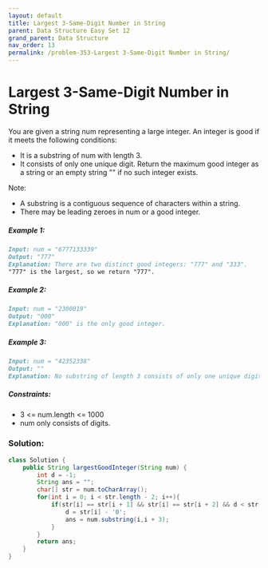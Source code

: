 ```yaml
---
layout: default
title: Largest 3-Same-Digit Number in String
parent: Data Structure Easy Set 12
grand_parent: Data Structure
nav_order: 13
permalink: /problem-353-Largest 3-Same-Digit Number in String/
---
```

# Largest 3-Same-Digit Number in String
You are given a string num representing a large integer. An integer is good if it meets the following conditions:

* It is a substring of num with length 3.
* It consists of only one unique digit.
Return the maximum good integer as a string or an empty string "" if no such integer exists.

Note:

* A substring is a contiguous sequence of characters within a string.
* There may be leading zeroes in num or a good integer.

##### Example 1:
```markdown
Input: num = "6777133339"
Output: "777"
Explanation: There are two distinct good integers: "777" and "333".
"777" is the largest, so we return "777".
```
##### Example 2:
```markdown
Input: num = "2300019"
Output: "000"
Explanation: "000" is the only good integer.
```
##### Example 3:
```markdown
Input: num = "42352338"
Output: ""
Explanation: No substring of length 3 consists of only one unique digit. Therefore, there are no good integers.
```
##### Constraints:
* 3 <= num.length <= 1000
* num only consists of digits.

### Solution:
```java
class Solution {
    public String largestGoodInteger(String num) {
        int d = -1;
        String ans = "";
        char[] str = num.toCharArray();
        for(int i = 0; i < str.length - 2; i++){
            if(str[i] == str[i + 1] && str[i] == str[i + 2] && d < str[i] - '0'){
                d = str[i] - '0';
                ans = num.substring(i,i + 3);
            }
        }
        return ans;
    }
}
```